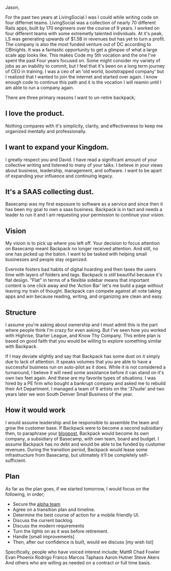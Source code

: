 Jason, 

For the past two years at LivingSocial I was I could while writing code on four differnet teams. LivingSocial was a collection of nearly 70 different Rails apps, built by 170 engineers over the course of 9 years. I worked on four different teams with some extremetly talented individuals. At it's peak, LS was generating upwards of $1.5B in revenues but has yet to turn a profit. The company is also the most funded venture out of DC according to CBInights. It was a fantastic opportunity to get a glimpse of what a large scale app looks like. This makes Code my 5th vocation and the one I've spent the past Four years focused on. Some might consider my variety of jobs as an inability to commit, but I feel that it's been on a long term journey of CEO in training. I was a ceo of an 'old world, bootstrapped company' but I realized that I wanted to join the internet and started over again. I know enough code to continue this path and it is the vocation I will reamin until I am able to run a company again. 

There are three primary reasons I want to un-retire backpack;

## I love the product.

Nothing compares with it's simplicity, clarity, and effectiveness to keep me organized mentally and professionally. 




## I want to expand your Kingdom.

I greatly respect you and David. I have read a significant amount of your collective writing and listened to many of your talks. I believe in your views about business, leadership, management, and software. I want to be apart of expanding your influence and continuing legacy.


##  It's a SAAS collecting dust.

Basecamp was my first exposure to software as a service and since then it has been my goal to own a saas business. Backpack is in tact and needs a leader to run it and I am requesting your permission to continue your vision.

## Vision

My vision is to pick up where you left off. Your decision to focus attention on Basecamp meant Backpack no longer received attention. And still, no one has picked up the baton. I want to be tasked with helping small businesses and people stay organized. 

Evernote fosters bad habits of digital hoarding and then taxes the users time with layers of folders and tags. Backpack is _still_ beautiful because it's flat design. "Flat" in terms of a flexible sidebar means that important content is one click away and the 'Action Bar' let's me build a page without leaving my train of thought. Backpack can compete against all note taking apps and win because reading, writing, and organizing are clean and easy.


## Structure

I assume you're asking about ownership and I must admit this is the part where people think I'm crazy for even asking. But I've seen how you worked with Highrise, Starter League, and Know Thy Company. This entire plan is based on good faith that you would be willing to explore something similar with Backpack. 

If I may deviate slightly and say that Backpack has some dust on it simply due to lack of attention. It speaks volumes that you are able to have a successful business run on auto-pilot as it does. While it is not considered a turnaround, I believe it will need some assistance before it can stand on it's own two feet again. And these are my favorite types of situations. I was hired by a PE firm who bought a bankrupt company and asked me to rebuild their Art Department. I managed a team of 9 artists on the '37suite' and two years later we won South Denver Small Business of the year. 

## How it would work

I would assume leadership and be responsible to assemble the team and grow the customer base. If Backpack were to become a second subsidiary then, to paraphrase your [blogpost](https://signalvnoise.com/posts/3770-big-news-for-highrise), Backpack would become its own company, a subsidiary of Basecamp, with own team, board and budget. I assume Backpack has no debt and would be able to be funded by customer revenues. During the transition period, Backpack would lease some infrastructure from Basecamp, but ultimately it’ll be completely self-sufficient.

## Plan

As far as the plan goes, if we started tomorrow, I would focus on the following, in order;

- Secure the [alpha team]()
- Agree on a transition plan and timeline.
- Determine the best course of action for a mobile friendly UI.
- Discuss the current backlog.
- Discuss the modern requirements
- Turn the lights on as it was before retirement.
- Handle [small improvements]
- Then, after our confidence is built, would we discuss [my wish list]


Specifically, people who have voiced interest include;
MattR 
Chad Fowler
Evan Phoenix
Rodrigo Franco
Marcos Taphaos
Aaron Hutner
Steve Akers
And others who are willing as needed on a contract or full time basis.